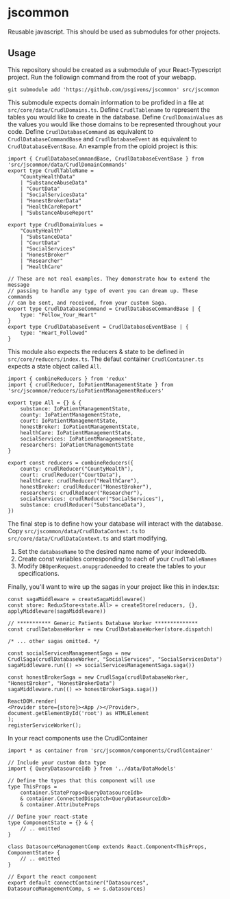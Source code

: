 # jscommon
Reusable javascript. This should be used as submodules for other projects. 

## Usage
This repository should be created as a submodule of your React-Typescript project.
Run the followign command from the root of your webapp. 

    git submodule add 'https://github.com/psgivens/jscommon' src/jscommon

This submodule expects domain information to be profided in a file at `src/core/data/CrudlDomains.ts`. Define `CrudlTablename` to represent the tables you would like to create in the database. Define `CrudlDomainValues` as the values you would like those domains to be represented throughout your code. Define `CrudlDatabaseCommand` as equivalent to `CrudlDatabaseCommandBase` and `CrudlDatabaseEvent` as equivalent to `CrudlDatabaseEventBase`. An example from the opioid project is this:

    import { CrudlDatabaseCommandBase, CrudlDatabaseEventBase } from 'src/jscommon/data/CrudlDomainCommands'
    export type CrudlTableName = 
        "CountyHealthData" 
        | "SubstanceAbuseData" 
        | "CourtData" 
        | "SocialServicesData"
        | "HonestBrokerData"
        | "HealthCareReport"
        | "SubstanceAbuseReport"

    export type CrudlDomainValues = 
        "CountyHealth" 
        | "SubstanceData" 
        | "CourtData" 
        | "SocialServices"
        | "HonestBroker"
        | "Researcher"
        | "HealthCare"

    // These are not real examples. They demonstrate how to extend the message 
    // passing to handle any type of event you can dream up. These commands 
    // can be sent, and received, from your custom Saga.
    export type CrudlDatabaseCommand = CrudlDatabaseCommandBase | {
        type: "Follow_Your_Heart"
    }        
    export type CrudlDatabaseEvent = CrudlDatabaseEventBase | {
        type: "Heart_Followed"
    }

This module also expects the reducers & state to be defined in 
`src/core/reducers/index.ts`. The defaut container `CrudlContainer.ts` expects a 
state object called `All`.  

    import { combineReducers } from 'redux'
    import { crudlReducer, IoPatientManagementState } from 'src/jscommon/reducers/ioPatientManagementReducers'

    export type All = {} & {
        substance: IoPatientManagementState,
        county: IoPatientManagementState,
        court: IoPatientManagementState,
        honestBroker: IoPatientManagementState,
        healthCare: IoPatientManagementState,
        socialServices: IoPatientManagementState,
        researchers: IoPatientManagementState
    }  

    export const reducers = combineReducers({
        county: crudlReducer("CountyHealth"),
        court: crudlReducer("CourtData"),
        healthCare: crudlReducer("HealthCare"),
        honestBroker: crudlReducer("HonestBroker"),
        researchers: crudlReducer("Researcher"),
        socialServices: crudlReducer("SocialServices"),
        substance: crudlReducer("SubstanceData"),
    })



The final step is to define how your database will interact with the database. Copy `src/jscommon/data/CrudlDataContext.ts` to `src/core/data/CrudlDataContext.ts` and start modifying.         
1. Set the `databaseName` to the desired name name of your indexeddb.
2. Create const variables corresponding to each of your `CrudlTableNames`
3. Modify `DBOpenRequest.onupgradeneeded` to create the tables to your specifications. 

Finally, you'll want to wire up the sagas in your project like this in index.tsx: 

    const sagaMiddleware = createSagaMiddleware()
    const store: ReduxStore<state.All> = createStore(reducers, {}, applyMiddleware(sagaMiddleware))

    // *********** Generic Patients Database Worker **************
    const crudlDatabaseWorker = new CrudlDatabaseWorker(store.dispatch)

    /* ... other sagas omitted. */

    const socialServicesManagementSaga = new CrudlSaga(crudlDatabaseWorker, "SocialServices", "SocialServicesData")
    sagaMiddleware.run(() => socialServicesManagementSaga.saga())

    const honestBrokerSaga = new CrudlSaga(crudlDatabaseWorker, "HonestBroker", "HonestBrokerData")
    sagaMiddleware.run(() => honestBrokerSaga.saga())

    ReactDOM.render(
    <Provider store={store}><App /></Provider>,
    document.getElementById('root') as HTMLElement
    );
    registerServiceWorker();

In your react components use the CrudlContainer

    import * as container from 'src/jscommon/components/CrudlContainer'

    // Include your custom data type
    import { QueryDatasourceIdb } from '../data/DataModels'

    // Define the types that this component will use
    type ThisProps = 
        container.StateProps<QueryDatasourceIdb> 
        & container.ConnectedDispatch<QueryDatasourceIdb> 
        & container.AttributeProps

    // Define your react-state
    type ComponentState = {} & {
        // .. omitted
    }
    
    class DatasourceManagementComp extends React.Component<ThisProps, ComponentState> {
        // .. omitted
    }

    // Export the react component
    export default connectContainer("Datasources", DatasourceManagementComp, s => s.datasources)


